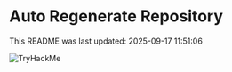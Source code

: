 # Auto Regenerate Repository

This README was last updated: 2025-09-17 11:51:06

 ![TryHackMe](https://tryhackme.com/badge/533634)